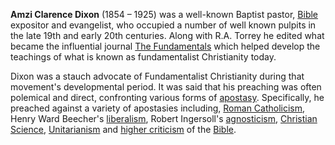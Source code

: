 **Amzi Clarence Dixon** (1854 – 1925) was a well-known Baptist
pastor, [Bible](Bible "Bible") expositor and evangelist, who
occupied a number of well known pulpits in the late 19th and early
20th centuries. Along with R.A. Torrey he edited what became the
influential journal
[The Fundamentals](The_Fundamentals "The Fundamentals") which
helped develop the teachings of what is known as fundamentalist
Christianity today.

Dixon was a stauch advocate of Fundamentalist Christianity during
that movement's developmental period. It was said that his
preaching was often polemical and direct, confronting various forms
of [apostasy](Apostasy "Apostasy"). Specifically, he preached
against a variety of apostasies including,
[Roman Catholicism](Roman_Catholicism "Roman Catholicism"), Henry
Ward Beecher's [liberalism](Liberalism "Liberalism"), Robert
Ingersoll's [agnosticism](Agnosticism "Agnosticism"),
[Christian Science](Christian_Science "Christian Science"),
[Unitarianism](Unitarianism "Unitarianism") and
[higher criticism](Higher_criticism "Higher criticism") of the
[Bible](Bible "Bible").



